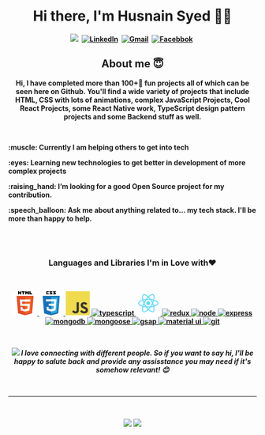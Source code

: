<p>
  <h1 align="center"><b>Hi there, I'm Husnain Syed 👋🏻</h1>
</p>
<p align="center">
<a href="https://daimsyed.surge.sh/"><img src="https://img.shields.io/badge/PORTFOLIO-CC6699?style=for-the-badge&logoColor=white alt="Portfolio" /></a>&nbsp;
<a href="https://www.linkedin.com/in/husnain-syed/"><img src="https://img.shields.io/badge/LinkedIn-0B65C2?style=for-the-badge&logo=linkedin&logoColor=white" alt="LinkedIn" /></a>&nbsp;
<a href="mailto:daimshah784@gmail.com"><img src="https://img.shields.io/badge/Gmail-EA4435?style=for-the-badge&logo=gmail&logoColor=white" alt="Gmail" /></a>&nbsp;
<a href="https://www.facebook.com/husnain.syed.58726"><img src="https://img.shields.io/badge/Facebook-129FF8?style=for-the-badge&logo=facebook&logoColor=white" alt="Facebbok" /></a>&nbsp;
</p>
<!-- 
<h2 align="center">My favorite projects 💻</h2>
<br />

<p align="center">
  <img width="400" src="https://github.com/YuriDevAT/sos-animals/blob/main/public/thumbnail-sos.png" />
  <img width="400" src="https://github.com/the-collab-lab/tcl-19-smart-shopping-list/blob/main/public/Thumbnail.png" />
 <a href="https://github.com/DaimSyed/Daim-book">
  <img align="" src="https://github-readme-stats.vercel.app/api/pin/?username=daimsyed&repo=Daim-book&theme=tokyonight" /> 
</a>
  <a href="https://github.com/DaimSyed/netflix-clone">
  <img align="" src="https://github-readme-stats.vercel.app/api/pin/?username=daimsyed&repo=netflix-clone&theme=tokyonight" />
</a>
  <img width="400" src="https://github.com/YuriDevAT/nikki-my-diary/blob/main/public/thumbnail-nikki.png" />
  <img width="400" src="https://github.com/YuriDevAT/instagram-clone/blob/main/thumbnail-instagram.png" />
  <a href="https://github.com/DaimSyed/slack-clone">
  <img align="" src="https://github-readme-stats.vercel.app/api/pin/?username=daimsyed&repo=slack-clone&theme=tokyonight" />
</a>
<a href="https://github.com/YuriDevAT/instagram-clone">
  <img align="" src="https://github-readme-stats.vercel.app/api/pin/?username=YuriDevAT&repo=instagram-clone&theme=tokyonight" />
</a>
</p> -->

<h2 align="center">About me 😇</h2>
<p align="center">
Hi, I have completed more than 100+🥳 fun projects all of which can be seen here on Github. You'll find a wide variety of projects that include HTML, CSS with lots of animations, complex JavaScript Projects, Cool React Projects, some React Native work, TypeScript design pattern projects and some Backend stuff as well.
</p>
<br />
<p>:muscle: Currently I am helping others to get into tech</p>
<p>:eyes: Learning new technologies to get better in development of more complex projects</p>
<p>:raising_hand: I’m looking for a good Open Source project for my contribution.</p>
<p>:speech_balloon: Ask me about anything related to... my tech stack. I'll be more than happy to help.</p>
<br />
<br />
<p>
<h3 align="center"> Languages and Libraries I'm in Love with❤</h3>
</p>
<br />
<p align="center">
<a href="https://www.w3.org/html/" target="_blank"> <img src="https://raw.githubusercontent.com/devicons/devicon/master/icons/html5/html5-original-wordmark.svg" alt="html5" width="50" height="50"/> </a>
<a href="https://www.w3schools.com/css/" target="_blank"> <img src="https://raw.githubusercontent.com/devicons/devicon/master/icons/css3/css3-original-wordmark.svg" alt="css3" width="50" height="50"/> </a>
<a href="https://developer.mozilla.org/en-US/docs/Web/JavaScript" target="_blank"> <img src="https://raw.githubusercontent.com/devicons/devicon/master/icons/javascript/javascript-original.svg" alt="javascript" width="50" height="50"/> </a>
 <a href="https://www.typescriptlang.org/" target="_blank"> <img src="https://www.vectorlogo.zone/logos/typescriptlang/typescriptlang-icon.svg" alt="typescript" width="50" height="50"/> </a>
<a href="https://reactjs.org/" target="_blank"> <img src="https://raw.githubusercontent.com/github/explore/80688e429a7d4ef2fca1e82350fe8e3517d3494d/topics/react/react.png" alt="react" width="50" height="50"/> </a>
<a href="https://redux.js.org/" target="_blank"> <img src="https://cdn.worldvectorlogo.com/logos/redux.svg" alt="redux" width="50" height="50"/> </a>
<a href="https://nodejs.org/en/" target="_blank"> <img src="https://cdn.worldvectorlogo.com/logos/nodejs-1.svg" alt="node" width="50" height="50"/> </a>
<a href="https://expressjs.com/" style="background:white" target="_blank"> <img src="https://assets.website-files.com/61ca3f775a79ec5f87fcf937/6202fcdee5ee8636a145a41b_1234-p-500.png" alt="express" width="50" height="50"/> </a>
  <a href="https://www.mongodb.com/" target="_blank"> <img src="https://cdn.worldvectorlogo.com/logos/mongodb-icon-1.svg" alt="mongodb" width="50" height="50"/> </a>
   <a href="https://mongoosejs.com/" target="_blank"> <img src="https://cdn.worldvectorlogo.com/logos/mongoose-1.svg" alt="mongoose" width="50" height="50"/> </a>
    <a href="https://greensock.com/" target="_blank"> <img src="https://cdn.worldvectorlogo.com/logos/gsap-greensock.svg" alt="gsap" width="50" height="50"/> </a>
      <a href="https://mui.com/" target="_blank"> <img src="https://cdn.worldvectorlogo.com/logos/material-ui-1.svg" alt="material ui" width="50" height="50"/> </a>
       <a href="https://git-scm.com/" target="_blank"> <img src="https://cdn.worldvectorlogo.com/logos/git-icon.svg" alt="git" width="50" height="50"/> </a>
   </p>
<br />
<p align="center">
<img src="https://media.giphy.com/media/LnQjpWaON8nhr21vNW/giphy.gif" width="60"> <em><b>I love connecting with different people.</b> So if you want to say <b>hi, I'll be happy to salute back and provide any assisstance you may need if it's somehow relevant!</b> 😊</em>
</p>
<br />

---

<br />
<p align="center">
<img src="https://github-readme-stats.vercel.app/api?username=daimsyed&theme=radical&show_icons=true" width="410"/>
<img src="https://github-readme-stats.vercel.app/api/top-langs/?username=daimsyed&layout=compact&theme=radical" width="400" />
</p>

